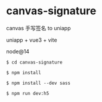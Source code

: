 # canvas-signature
canvas 手写签名 to uniapp

uniapp + vue3 + vite

node@14 

```
$ cd canvas-signature

$ npm install 

$ npm install --dev sass

$ npm run dev:h5
```


